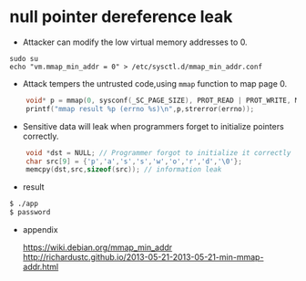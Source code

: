 # null pointer dereference leak
* Attacker can modify the low virtual memory addresses to 0.
```shell
sudo su
echo "vm.mmap_min_addr = 0" > /etc/sysctl.d/mmap_min_addr.conf
```

* Attack tempers the untrusted code,using `mmap` function to map page 0.
```c
    void* p = mmap(0, sysconf(_SC_PAGE_SIZE), PROT_READ | PROT_WRITE, MAP_PRIVATE | MAP_FIXED | MAP_ANONYMOUS, -1, 0);
    printf("mmap result %p (errno %s)\n",p,strerror(errno));
```

* Sensitive data will leak when programmers forget to initialize pointers correctly.
```c
    void *dst = NULL; // Programmer forgot to initialize it correctly
    char src[9] = {'p','a','s','s','w','o','r','d','\0'};
    memcpy(dst,src,sizeof(src)); // information leak
```
* result
```bash
$ ./app
$ password
```

* appendix

    https://wiki.debian.org/mmap_min_addr <br>
    http://richardustc.github.io/2013-05-21-2013-05-21-min-mmap-addr.html


